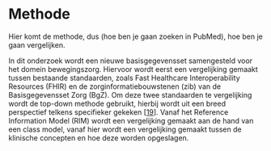 # Methode

Hier komt de methode, dus (hoe ben je gaan zoeken in PubMed), hoe ben je gaan vergelijken.

In dit onderzoek wordt een nieuwe basisgegevensset samengesteld voor het domein bewegingszorg. Hiervoor wordt eerst een vergelijking gemaakt tussen bestaande standaarden, zoals Fast Healthcare Interoperability Resources (FHIR) en de zorginformatiebouwstenen (zib) van de Basisgegevensset Zorg (BgZ). Om deze twee standaarden te vergelijking wordt de top-down methode gebruikt, hierbij wordt uit een breed perspectief telkens specifieker gekeken \[[19](/referenties.md)\]. Vanaf het Reference Information Model (RIM) wordt een vergelijking gemaakt aan de hand van een class model, vanaf hier wordt een vergelijking gemaakt tussen de klinische concepten en hoe deze worden opgeslagen.